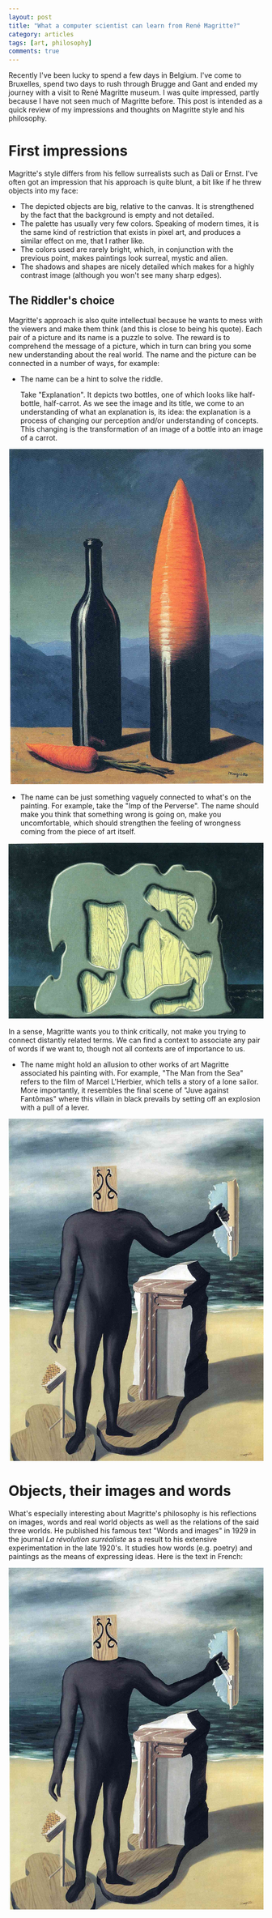 ```yaml
---
layout: post
title: "What a computer scientist can learn from René Magritte?"
category: articles
tags: [art, philosophy]
comments: true
---
```


Recently I've been lucky to spend a few days in Belgium. I've come to Bruxelles,
spend two days to rush through Brugge and Gant and ended my journey with
a visit to René Magritte museum. I was quite impressed, partly because I have 
not seen much of Magritte before. This post is intended as a quick review of
my impressions and thoughts on Magritte style and his philosophy.


# First impressions
Magritte's style differs from his fellow surrealists such as Dali or Ernst. 
I've often got an impression that his approach is quite blunt, a bit like if he
threw objects into my face: 

* The depicted objects are big, relative to the canvas. It is strengthened by
the fact that the background is empty and not detailed.
* The palette has usually very few colors. Speaking of modern times, 
it is the same kind of restriction that exists in pixel art, and produces a
similar effect on me, that I rather like. 
* The colors used are rarely bright, which, in conjunction with the previous 
point, makes paintings look surreal, mystic and alien.
* The shadows and shapes are nicely detailed which makes for a highly contrast
image (although you won't see many sharp edges).

## The Riddler's choice 
Magritte's approach is also quite intellectual because he wants to mess with 
the viewers and make them think (and this is close to being his quote). Each 
pair of a picture and its name is a puzzle to solve. The reward is to comprehend
the message of a picture, which in turn can bring you some new understanding
about the real world. The name and the picture can be connected in a number of
ways, for example: 

* The name can be a hint to solve the riddle.

  Take "Explanation". It depicts two bottles, one of which looks
like half-bottle, half-carrot. As we see the image and its title, we come to 
an understanding of what an explanation is, its idea: the explanation is a 
process of changing our perception and/or understanding of concepts. This
changing is the transformation of an image of a bottle into an image of a
carrot. 

![imp-of-the-perverse](images/posts/2017-06-25-what-a-computer-scientist-can-learn-from-rene-magritte/the-explanation-1952.jpg) 


* The name can be just something vaguely connected to what's on the painting.
For example, take the "Imp of the Perverse". The name should make you think
that something wrong is going on, make you uncomfortable, which should 
strengthen the feeling of wrongness coming from the piece of art itself.

![imp-of-the-perverse](images/posts/2017-06-25-what-a-computer-scientist-can-learn-from-rene-magritte/imp-of-the-perverse-1927.jpg) 


In a sense, Magritte wants you to think critically, not make you trying to
connect distantly related terms. We can find a context to associate any pair
of words if we want to, though not all contexts are of importance to us.

* The name might hold an allusion to other works of art Magritte associated his 
painting with. For example, "The Man from the Sea" refers to the film of Marcel
L'Herbier, which tells a story of a lone sailor. More importantly, it resembles
the final scene of "Juve against Fantômas" where this villain in black prevails
by setting off an explosion with a pull of a lever.

![the-man-from-the-sea]( images/posts/2017-06-25-what-a-computer-scientist-can-learn-from-rene-magritte/the-man-of-the-sea-1927.jpg)


# Objects, their images and words 
What's especially interesting about Magritte's philosophy is his reflections on
images, words and real world objects as well as the relations of the said three
worlds. He published his famous text "Words and images" in 1929 in
the journal _La révolution surréaliste_ as a result to his extensive
experimentation in the late 1920's.  It studies how words (e.g. poetry) and
paintings as the means of expressing ideas. Here is the text in French:

![the-man-from-the-sea]( images/posts/2017-06-25-what-a-computer-scientist-can-learn-from-rene-magritte/the-man-of-the-sea-1927.jpg)



